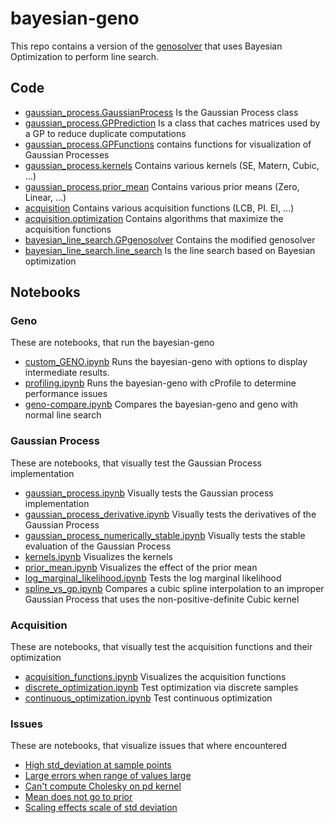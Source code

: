 # bayesian-geno

This repo contains a version of the [genosolver](https://github.com/slaue/genosolver) that uses Bayesian Optimization to perform line search.

## Code

- [gaussian_process.GaussianProcess](./gaussian_process/gaussian_process.py) Is the Gaussian Process class
- [gaussian_process.GPPrediction](./gaussian_process/predictions.py) Is a class that caches matrices used by a GP to reduce duplicate computations
- [gaussian_process.GPFunctions](./gaussian_process/GPfunctions.py) contains functions for visualization of Gaussian Processes
- [gaussian_process.kernels](./gaussian_process/kernels.py) Contains various kernels (SE, Matern, Cubic, ...)
- [gaussian_process.prior_mean](./gaussian_process/prior_mean.py) Contains various prior means (Zero, Linear, ...)
- [acquisition](./acquisition/acquisition.py) Contains various acquisition functions (LCB, PI. EI, ...)
- [acquisition.optimization](./acquisition/optimization.py) Contains algorithms that maximize the acquisition functions
- [bayesian_line_search.GPgenosolver](./bayesian_line_search/GPgenosolver.py) Contains the modified genosolver
- [bayesian_line_search.line_search](./bayesian_line_search/line_search.py) Is the line search based on Bayesian optimization

## Notebooks

### Geno

These are notebooks, that run the bayesian-geno

- [custom_GENO.ipynb](./custom_GENO.ipynb) Runs the bayesian-geno with options to display intermediate results.
- [profiling.ipynb](./profiling.ipynb) Runs the bayesian-geno with cProfile to determine performance issues
- [geno-compare.ipynb](./geno-compare.ipynb) Compares the bayesian-geno and geno with normal line search

### Gaussian Process

These are notebooks, that visually test the Gaussian Process implementation

- [gaussian_process.ipynb](./gaussian_process.ipynb) Visually tests the Gaussian process implementation
- [gaussian_process_derivative.ipynb](./gaussian_process_derivative.ipynb) Visually tests the derivatives of the Gaussian Process
- [gaussian_process_numerically_stable.ipynb](./gaussian_process_numerically_stable.ipynb) Visually tests the stable evaluation of the Gaussian Process
- [kernels.ipynb](./kernels.ipynb) Visualizes the kernels
- [prior_mean.ipynb](./prior_mean.ipynb) Visualizes the effect of the prior mean
- [log_marginal_likelihood.ipynb](./log_marginal_likelihood.ipynb) Tests the log marginal likelihood
- [spline_vs_gp.ipynb](./spline_vs_gp.ipynb) Compares a cubic spline interpolation to an improper Gaussian Process that uses the non-positive-definite Cubic kernel

### Acquisition

These are notebooks, that visually test the acquisition functions and their optimization

- [acquisition_functions.ipynb](./acquisition_functions.ipynb) Visualizes the acquisition functions
- [discrete_optimization.ipynb](./discrete_optimization.ipynb) Test optimization via discrete samples
- [continuous_optimization.ipynb](./continuous_optimization.ipynb) Test continuous optimization

### Issues

These are notebooks, that visualize issues that where encountered

- [High std_deviation at sample points](./issue_high_std_at_sample.ipynb)
- [Large errors when range of values large](./issue_large_error_on_large_range.ipynb)
- [Can't compute Cholesky on pd kernel](./issue_matrix_not_pd.ipynb)
- [Mean does not go to prior](./issue_mean_not_towards_prior.ipynb)
- [Scaling effects scale of std deviation](./issue_scaling_effects_std_deviation.ipynb)
